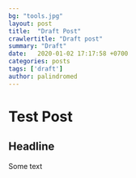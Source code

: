 ```yaml
---
bg: "tools.jpg"
layout: post
title:  "Draft Post"
crawlertitle: "Draft post"
summary: "Draft"
date:   2020-01-02 17:17:58 +0700
categories: posts
tags: ['draft']
author: palindromed
---
```



# Test Post

## Headline

Some text
